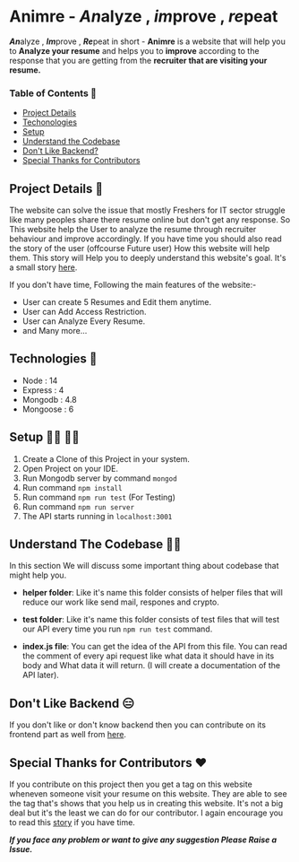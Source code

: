 # Animre - *An*alyze , *im*prove , *re*peat

***An***alyze , ***Im***prove , ***Re***peat in short - **Animre** is a website that will help you to **Analyze your resume** and helps you to **improve** according to the response that you are getting from the **recruiter that are visiting your resume.**

### Table of Contents 📄

- [Project Details](https://github.com/Harshchourasiya/Resume_backend#project-details)
- [Techonologies](https://github.com/Harshchourasiya/Resume_backend#technologies)
- [Setup](https://github.com/Harshchourasiya/Resume_backend#setup)
- [Understand the Codebase](https://github.com/Harshchourasiya/Resume_backend#understand-the-codebase)
- [Don't Like Backend?](https://github.com/Harshchourasiya/Resume_backend#dont-like-backend)
- [Special Thanks for Contributors](https://github.com/Harshchourasiya/Resume_backend#special-thanks-for-contributors)

## Project Details 📔

The website can solve the issue that mostly Freshers for IT sector struggle like many peoples share there resume online but don't get any response. So This website help the User to analyze the resume through recruiter behaviour and improve accordingly.
If you have time you should also read the story of the user (offcourse Future user) How this website will help them. This story will Help you to deeply understand this website's goal. It's a small story [here](Story.md).

If you don't have time, Following the main features of the website:-

- User can create 5 Resumes and Edit them anytime.
- User can Add Access Restriction.
- User can Analyze Every Resume.
- and Many more...

## Technologies 📝

- Node : 14 
- Express : 4
- Mongodb : 4.8
- Mongoose : 6

## Setup 👨‍💻 👩‍💻

1. Create a Clone of this Project in your system.
2. Open Project on your IDE.
3. Run Mongodb server by command ```mongod```
4. Run command ```npm install```
5. Run command ```npm run test``` (For Testing)
6. Run command ```npm run server```
7. The API starts running in ```localhost:3001``` 


## Understand The Codebase 👨‍🏫

In this section We will discuss some important thing about codebase that might help you.

- **helper folder**: Like it's name this folder consists of helper files that will reduce our work like send mail, respones and crypto.

- **test folder**: Like it's name this folder consists of test files that will test our API every time you run ```npm run test``` command.

- **index.js file**: You can get the idea of the API from this file. You can read the comment of every api request like what data it should have in its body and What data it will return. (I will create a documentation of the API later).


## Don't Like Backend 😑

If you don't like or don't know backend then you can contribute on its frontend part as well from [here](https://github.com/Harshchourasiya/resume_frontend).

## Special Thanks for Contributors ❤️

If you contribute on this project then you get a tag on this website wheneven someone visit your resume on this website. They are able to see the tag that's shows that you help us in creating this website. It's not a big deal but it's the least we can do for our contributor. I again encourage you to read this [story](Story.md) if you have time.

***If you face any problem or want to give any suggestion Please Raise a Issue.***

